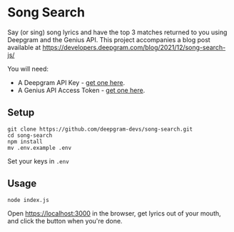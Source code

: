 # Song Search

Say (or sing) song lyrics and have the top 3 matches returned to you using Deepgram and the Genius API. This project accompanies a blog post available at https://developers.deepgram.com/blog/2021/12/song-search-js/

You will need:

- A Deepgram API Key - [get one here](https://console.deepgram.com/signup).
- A Genius API Access Token - [get one here](https://genius.com/api-clients).

## Setup

```
git clone https://github.com/deepgram-devs/song-search.git
cd song-search
npm install
mv .env.example .env
```

Set your keys in `.env`

## Usage

```
node index.js
```

Open <https://localhost:3000> in the browser, get lyrics out of your mouth, and click the button when you're done.
